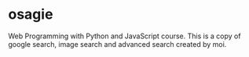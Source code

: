 # osagie
Web Programming with Python and JavaScript course. 
This is a copy of google search, image search and advanced search created by moi. 
